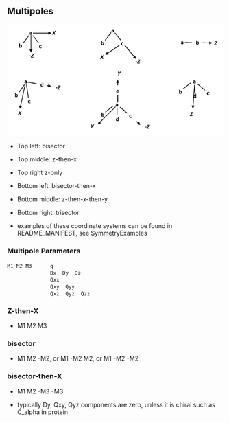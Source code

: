 ## Multipoles

![Multipole Frames](Images/MpoleFrames.PNG)


* Top left: bisector
* Top middle: z-then-x
* Top right z-only
* Bottom left: bisector-then-x
* Bottom middle: z-then-x-then-y
* Bottom right: trisector

* examples of these coordinate systems can be found in README_MANIFEST, see SymmetryExamples

### Multipole Parameters
```
M1 M2 M3      q
              Dx  Dy  Dz
              Qxx
              Qxy  Qyy
              Qxz  Qyz  Qzz
```

### Z-then-X
* M1 M2 M3 

### bisector
* M1 M2 -M2, or M1 -M2 M2, or M1 -M2 -M2

### bisector-then-X
* M1 M2 -M3 -M3

* typically Dy, Qxy, Qyz components are zero, unless it is chiral such as C_alpha in protein
